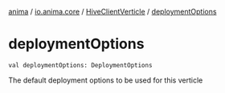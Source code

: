 [anima](../../index.md) / [io.anima.core](../index.md) / [HiveClientVerticle](index.md) / [deploymentOptions](./deployment-options.md)

# deploymentOptions

`val deploymentOptions: DeploymentOptions`

The default deployment options to be used for this verticle

